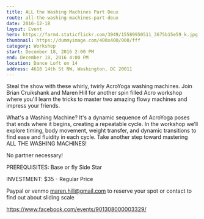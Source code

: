 ```yaml
---
title: ALL the Washing Machines Part Deux
route: all-the-washing-machines-part-deux
date: 2016-12-18
layout: Event
hero: https://farm4.staticflickr.com/3949/15589950511_3675b15e59_k.jpg
thumbnail: https://dummyimage.com/400x400/000/fff
category: Workshop
start: December 18, 2016 2:00 PM
end: December 18, 2016 4:00 PM
location: Dance Loft on 14
address: 4618 14th St NW, Washington, DC 20011
---
```


Steal the show with these whirly, twirly AcroYoga washing machines. Join Brian Cruikshank and Maren Hill for another spin filled Acro workshop where you'll learn the tricks to master two amazing flowy machines and impress your friends.

What's a Washing Machine? It's a dynamic sequence of AcroYoga poses that ends where it begins, creating a repeatable cycle. In the workshop we’ll explore timing, body movement, weight transfer, and dynamic transitions to find ease and fluidity in each cycle. Take another step toward mastering ALL THE WASHING MACHINES!

No partner necessary!

PREREQUISITES:
Base or fly Side Star

INVESTMENT:
$35 - Regular Price

Paypal or venmo maren.hill@gmail.com to reserve your spot or contact to find out about sliding scale

https://www.facebook.com/events/901308000003329/
